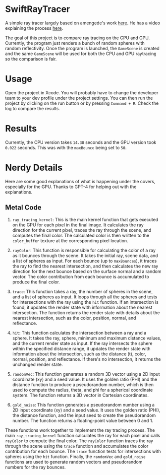 # SwiftRayTracer

A simple ray tracer largely based on amengede's work [here](https://github.com/amengede/getIntoMetalDev/tree/main/11%20Reflections/finished). He has a video explaining the process [here](https://youtu.be/GjOfrxjwiaU). 

The goal of this project is to compare ray tracing on the CPU and GPU. Currently, the program just renders a bunch of random spheres with random reflectivity. Once the program is launched, the `GameScene` is created and the same `GameScene` will be used for both the CPU and GPU raytracing so the comparison is fair. 

# Usage

Open the project in Xcode. You will probably have to change the developer team to your dev profile under the project settings. You can then run the project by clicking on the run button or by pressing `Command + R`. Check the log to compare the results. 

# Results

Currently, the CPU version takes `14.38` seconds and the GPU version took `0.022` seconds. This was with the `maxBounce` being set to `50`. 

# Nerdy Details 

Here are some good explanations of what is happening under the covers, especially for the GPU. Thanks to GPT-4 for helping out with the explanations.

## Metal Code

1. `ray_tracing_kernel`: This is the main kernel function that gets executed on the GPU for each pixel in the final image. It calculates the ray direction for the current pixel, traces the ray through the scene, and computes the final color. The calculated color is then written to the `color_buffer` texture at the corresponding pixel location.

2. `rayColor`: This function is responsible for calculating the color of a ray as it bounces through the scene. It takes the initial ray, scene data, and a list of spheres as input. For each bounce (up to `maxBounces`), it traces the ray to find the nearest intersection, and then calculates the new ray direction for the next bounce based on the surface normal and a random vector. The color contribution from each bounce is accumulated to produce the final color.

3. `trace`: This function takes a ray, the number of spheres in the scene, and a list of spheres as input. It loops through all the spheres and tests for intersections with the ray using the `hit` function. If an intersection is found, it updates the render state with information about the nearest intersection. The function returns the render state with details about the nearest intersection, such as the color, position, normal, and reflectance.

4. `hit`: This function calculates the intersection between a ray and a sphere. It takes the ray, sphere, minimum and maximum distance values, and the current render state as input. If the ray intersects the sphere within the specified distance range, it updates the render state with information about the intersection, such as the distance (t), color, normal, position, and reflectance. If there's no intersection, it returns the unchanged render state.

5. `randomVec`: This function generates a random 3D vector using a 2D input coordinate (xy) and a seed value. It uses the golden ratio (PHI) and the distance function to produce a pseudorandom number, which is then used to compute the radius, theta, and phi for a spherical coordinate system. The function returns a 3D vector in Cartesian coordinates.

6. `gold_noise`: This function generates a pseudorandom number using a 2D input coordinate (xy) and a seed value. It uses the golden ratio (PHI), the distance function, and the input seed to create the pseudorandom number. The function returns a floating-point value between 0 and 1.

These functions work together to implement the ray tracing process. The main `ray_tracing_kernel` function calculates the ray for each pixel and calls `rayColor` to compute the final color. The `rayColor` function traces the ray through the scene using the `trace` function and accumulates the color contribution for each bounce. The `trace` function tests for intersections with spheres using the `hit` function. Finally, the `randomVec` and `gold_noise` functions are used to generate random vectors and pseudorandom numbers for the ray bounces.
